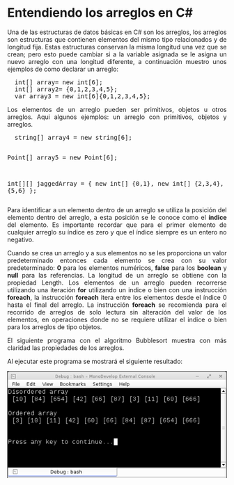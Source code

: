 # Entendiendo los arreglos en C#
		
<p align="justify">Una de las estructuras de datos básicas en C# son los arreglos, los arreglos son estructuras que contienen elementos del mismo tipo relacionados y de longitud fija. Estas estructuras conservan la misma longitud una vez que se crean; pero esto puede cambiar si a la variable asignada se le asigna un nuevo arreglo con una longitud diferente, a continuación muestro unos ejemplos de como declarar un arreglo:
</p>
<pre>
  int[] array= new int[6];
  int[] array2= {0,1,2,3,4,5};
  var array3 = new int[6]{0,1,2,3,4,5}; 
</pre>
<p align="justify">
Los elementos de un arreglo pueden ser primitivos, objetos u otros arreglos. Aqui algunos ejemplos: un arreglo con primitivos, objetos y arreglos.
</p>
<pre>
  string[] array4 = new string[6];

Point[] array5 = new Point[6];

int[][] jaggedArray = {
new int[] {0,1},
new int[] {2,3,4},
new int[] {5,6}
}; 
</pre>
<p align="justify">
Para identificar a un elemento dentro de un arreglo se utiliza la posición del elemento dentro del arreglo, a esta posición se le conoce como el <b>índice</b> del elemento. Es importante recordar que para el primer elemento de cualquier arreglo su índice es zero y que el índice siempre es un entero no negativo.</p>
<p align="justify">
Cuando se crea un arreglo y a sus elementos no se les proporciona un valor predeterminado entonces cada elemento se crea con su valor predeterminado: <b>0</b> para los elementos numéricos, <b>false</b> para los <b>boolean</b> y <b>null</b> para las referencias. La longitud de un arreglo se obtiene con la propiedad Length.
Los elementos de un arreglo pueden recorrerse utilizando una iteración <b>for</b> utilizando un indice o bien con una instrucción <b>foreach</b>, la instrucción <b>foreach</b> itera entre los elementos desde el índice 0 hasta el final del arreglo.
La instrucción <b>foreach</b> se recomienda para el recorrido de arreglos de solo lectura sin alteración del valor de los elementos, en operaciones donde no se requiere utilizar el indice o bien para los arreglos de tipo objetos.
</p>
<p align="justify">El siguiente programa con el algoritmo Bubblesort muestra con más claridad las propiedades de los arreglos.
</p>
<p>Al ejecutar este programa se mostrará el siguiente resultado:</p>
<div>
<img src="images/bubblesort.png">
</div>
